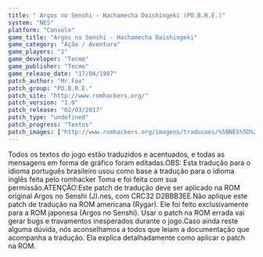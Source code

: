 ```yaml
---
title: " Argos no Senshi - Hachamecha Daishingeki (PO.B.R.E.)"
system: "NES"
platform: "Console"
game_title: "Argos no Senshi - Hachamecha Daishingeki"
game_category: "Ação / Aventura"
game_players: "1"
game_developer: "Tecmo"
game_publisher: "Tecmo"
game_release_date: "17/04/1987"
patch_author: "Mr.Fox"
patch_group: "PO.B.R.E."
patch_site: "http://www.romhackers.org/"
patch_version: "1.0"
patch_release: "02/03/2017"
patch_type: "undefined"
patch_progress: "Textos"
patch_images: ["http://www.romhackers.org/imagens/traducoes/%5BNES%5D%20Argos%20no%20Senshi%20-%20POBRE%20-%201.png","http://www.romhackers.org/imagens/traducoes/%5BNES%5D%20Argos%20no%20Senshi%20-%20POBRE%20-%202.png","http://www.romhackers.org/imagens/traducoes/%5BNES%5D%20Argos%20no%20Senshi%20-%20POBRE%20-%203.png"]
---
```

Todos os textos do jogo estão traduzidos e acentuados, e todas as mensagens em forma de gráfico foram editadas.OBS: Esta tradução para o idioma português brasileiro usou como base a tradução para o idioma inglês feita pelo romhacker Toma e foi feita com sua permissão.ATENÇÃO:Este patch de tradução deve ser aplicado na ROM original Argos no Senshi (J).nes, com CRC32 D2BBB3EE.Não aplique este patch de tradução na ROM americana (Rygar). Ele foi feito exclusivamente para a ROM japonesa (Argos no Senshi). Usar o patch na ROM errada vai gerar bugs e travamentos inesperados durante o jogo.Caso ainda reste alguma dúvida, nós aconselhamos a todos que leiam a documentação que acompanha a tradução. Ela explica detalhadamente como aplicar o patch na ROM.